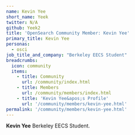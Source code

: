 ```yaml
---
name: Kevin Yee
short_name: Yeek
twitter: N/A
github: Yeek2
title: 'OpenSearch Community Member: Kevin Yee'
primary_title: Kevin Yee
personas:
  - osci
job_title_and_company: "Berkeley EECS Student"
breadcrumbs:
  icon: community
  items:
    - title: Community
      url: /community/index.html
    - title: Members
      url: /community/members/index.html
    - title: 'Kevin Yee&apos;s Profile'
      url: '/community/members/kevin-yee.html'
permalink: '/community/members/kevin-yee.html'
---
```


**Kevin Yee** Berkeley EECS Student.
